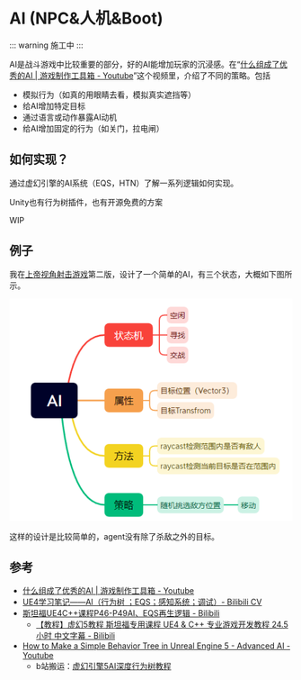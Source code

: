 # AI (NPC&人机&Boot)
::: warning
施工中
:::

AI是战斗游戏中比较重要的部分，好的AI能增加玩家的沉浸感。在“[什么组成了优秀的AI | 游戏制作工具箱 - Youtube](https://www.youtube.com/watch?v=9bbhJi0NBkk)”这个视频里，介绍了不同的策略。包括
- 模拟行为（如真的用眼睛去看，模拟真实遮挡等）
- 给AI增加特定目标
- 通过语言或动作暴露AI动机
- 给AI增加固定的行为（如关门，拉电闸）

## 如何实现？

通过虚幻引擎的AI系统（EQS，HTN）了解一系列逻辑如何实现。

Unity也有行为树插件，也有开源免费的方案

WIP


## 例子

我在[上帝视角射击游戏](../Projects/TopShooting.md)第二版，设计了一个简单的AI，有三个状态，大概如下图所示。

<img src="../img/ai-1.png">

这样的设计是比较简单的，agent没有除了杀敌之外的目标。

## 参考
- [什么组成了优秀的AI | 游戏制作工具箱 - Youtube](https://www.youtube.com/watch?v=9bbhJi0NBkk)
- [UE4学习笔记——AI（行为树 ；EQS；感知系统；调试）- Bilibili CV](https://www.bilibili.com/read/cv8219823)
- [斯坦福UE4C++课程P46-P49AI、EQS再生逻辑 - Bilibili](https://www.bilibili.com/read/cv19555388/)
    - [【教程】虚幻5教程 斯坦福专用课程 UE4 & C++ 专业游戏开发教程 24.5小时 中文字幕 - Bilibili](https://www.bilibili.com/video/BV1nU4y1X7iQ)
- [How to Make a Simple Behavior Tree in Unreal Engine 5 - Advanced AI - Youtube](https://www.youtube.com/watch?v=QJuaB2V79mU)
    - b站搬运：[虚幻引擎5AI深度行为树教程](https://www.bilibili.com/video/BV1f8411C7sk)
